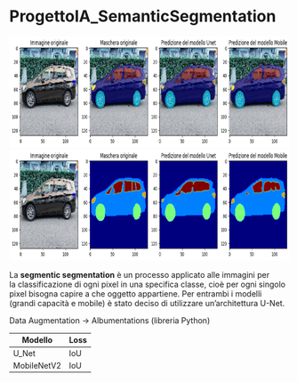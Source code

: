 # ProgettoIA_SemanticSegmentation

<p align="center">
  <img src="https://github.com/Mauro97P/ProgettoIA_SemanticSegmentation/blob/main/8-50_con_background.png" style="height: 200px;>
</p>


<p align="center">
<img src="https://github.com/Mauro97P/ProgettoIA_SemanticSegmentation/blob/main/8-50_solo_maschere.png" style="height: 200px;">
</p>


La **segmentic segmentation** è un processo applicato alle immagini per la classificazione di ogni pixel in una specifica classe, cioè per ogni singolo pixel bisogna capire a che oggetto appartiene. 
Per entrambi i modelli (grandi capacità e mobile) è stato deciso di utilizzare un’architettura U-Net.

Data Augmentation -> Albumentations (libreria Python)


| Modello        | Loss     |
| ----------- | ----------- | 
| U_Net      | IoU       | 128x128  |
| MobileNetV2      | IoU     | 128x128  |


